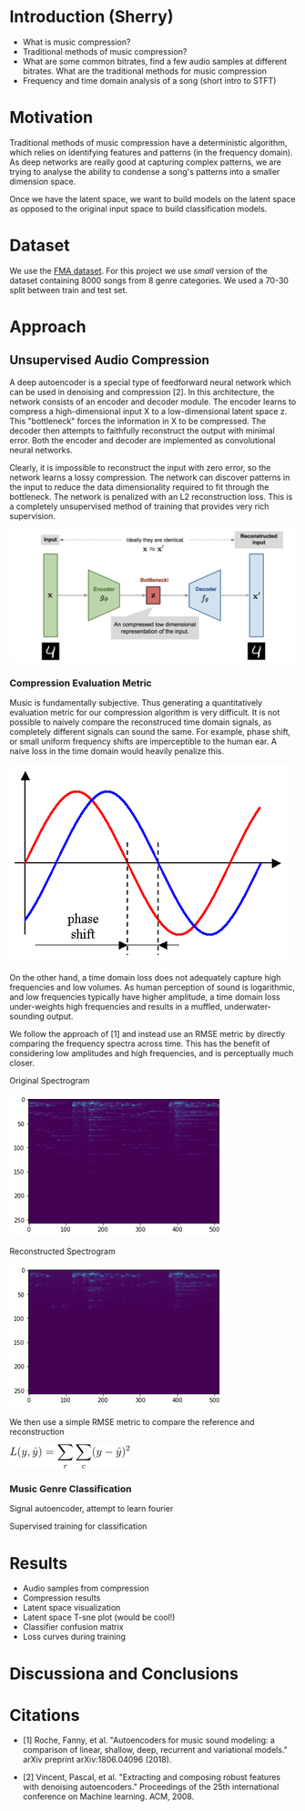 # Introduction (Sherry)

* What is music compression? 
* Traditional methods of music compression?
* What are some common bitrates, find a few audio samples at different bitrates. What are the traditional methods for music compression
* Frequency and time domain analysis of a song (short intro to STFT)

# Motivation

Traditional methods of music compression have a deterministic algorithm, which relies on identifying features and patterns (in the frequency domain). As deep networks are really good at capturing complex patterns, we are trying to analyse the ability to condense a song's patterns into a smaller dimension space.

Once we have the latent space, we want to build models on the latent space as opposed to the original input space to build classification models.

# Dataset

We use the [FMA dataset](https://github.com/mdeff/fma). For this project we use *small* version of the dataset containing 8000 songs from 8 genre categories. We used a 70-30 split between train and test set.


# Approach

## Unsupervised Audio Compression

A deep autoencoder is a special type of feedforward neural network which can be used in denoising and compression [2]. In this architecture, the network consists of an encoder and decoder module. The encoder learns to compress a high-dimensional input X to a low-dimensional latent space z. This "bottleneck" forces the information in X to be compressed. The decoder then attempts to faithfully reconstruct the output with minimal error. Both the encoder and decoder are implemented as convolutional neural networks.

Clearly, it is impossible to reconstruct the input with zero error, so the network learns a lossy compression. The network can discover patterns in the input to reduce the data dimensionality required to fit through the bottleneck. The network is penalized with an L2 reconstruction loss. This is a completely unsupervised method of training that provides very rich supervision.

![Autoencoder](ae.png)



### Compression Evaluation Metric

Music is fundamentally subjective. Thus generating a quantitatively evaluation metric for our compression algorithm is very difficult. It is not possible to naively compare the reconstruced time domain signals, as completely different signals can sound the same. For example, phase shift, or small uniform frequency shifts are imperceptible to the human ear. A naive loss in the time domain would heavily penalize this.

![Phase Shift](phase_shift.png)

On the other hand, a time domain loss does not adequately capture high frequencies and low volumes. As human perception of sound is logarithmic, and low frequencies typically have higher amplitude, a time domain loss under-weights high frequencies and results in a muffled, underwater-sounding output.

We follow the approach of [1] and instead use an RMSE metric by directly comparing the frequency spectra across time. This has the benefit of considering low amplitudes and high frequencies, and is perceptually much closer.

Original Spectrogram

![Original Spectrogram](original_spect.png)

Reconstructed Spectrogram

![Reconstructed Spectrogram](reconst_spect.png)

We then use a simple RMSE metric to compare the reference and reconstruction

![RMSE Loss](rmse_loss.png)


### Music Genre Classification

Signal autoencoder, attempt to learn fourier 

Supervised training for classification

# Results

- Audio samples from compression
- Compression results
- Latent space visualization
- Latent space T-sne plot (would be cool!)
- Classifier confusion matrix
- Loss curves during training


# Discussiona and Conclusions

# Citations

- [1] Roche, Fanny, et al. "Autoencoders for music sound modeling: a comparison of linear, shallow, deep, recurrent and variational models." arXiv preprint arXiv:1806.04096 (2018).

- [2] Vincent, Pascal, et al. "Extracting and composing robust features with denoising autoencoders." Proceedings of the 25th international conference on Machine learning. ACM, 2008.
